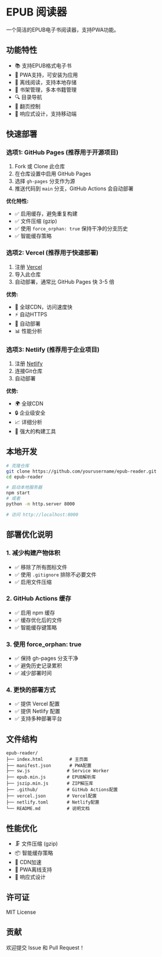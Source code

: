 # EPUB 阅读器

一个简洁的EPUB电子书阅读器，支持PWA功能。

## 功能特性

- 📚 支持EPUB格式电子书
- 📱 PWA支持，可安装为应用
- 💾 离线阅读，支持本地存储
- 📖 书架管理，多本书籍管理
- 🔍 目录导航
- 📄 翻页控制
- 🎨 响应式设计，支持移动端

## 快速部署

### 选项1: GitHub Pages (推荐用于开源项目)

1. Fork 或 Clone 此仓库
2. 在仓库设置中启用 GitHub Pages
3. 选择 `gh-pages` 分支作为源
4. 推送代码到 `main` 分支，GitHub Actions 会自动部署

**优化特性:**
- ✅ 启用缓存，避免重复构建
- ✅ 文件压缩 (gzip)
- ✅ 使用 `force_orphan: true` 保持干净的分支历史
- ✅ 智能缓存策略

### 选项2: Vercel (推荐用于快速部署)

1. 注册 [Vercel](https://vercel.com)
2. 导入此仓库
3. 自动部署，通常比 GitHub Pages 快 3-5 倍

**优势:**
- 🚀 全球CDN，访问速度快
- ⚡ 自动HTTPS
- 🔄 自动部署
- 📊 性能分析

### 选项3: Netlify (推荐用于企业项目)

1. 注册 [Netlify](https://netlify.com)
2. 连接Git仓库
3. 自动部署

**优势:**
- 🌍 全球CDN
- 🔒 企业级安全
- 📈 详细分析
- 🔧 强大的构建工具

## 本地开发

```bash
# 克隆仓库
git clone https://github.com/yourusername/epub-reader.git
cd epub-reader

# 启动本地服务器
npm start
# 或者
python -m http.server 8000

# 访问 http://localhost:8000
```

## 部署优化说明

### 1. 减少构建产物体积
- ✅ 移除了所有图标文件
- ✅ 使用 `.gitignore` 排除不必要文件
- ✅ 启用文件压缩

### 2. GitHub Actions 缓存
- ✅ 启用 npm 缓存
- ✅ 缓存优化后的文件
- ✅ 智能缓存键策略

### 3. 使用 force_orphan: true
- ✅ 保持 gh-pages 分支干净
- ✅ 避免历史记录累积
- ✅ 减少部署时间

### 4. 更快的部署方式
- ✅ 提供 Vercel 配置
- ✅ 提供 Netlify 配置
- ✅ 支持多种部署平台

## 文件结构

```
epub-reader/
├── index.html          # 主页面
├── manifest.json       # PWA配置
├── sw.js              # Service Worker
├── epub.min.js        # EPUB解析库
├── jszip.min.js       # ZIP解压库
├── .github/           # GitHub Actions配置
├── vercel.json        # Vercel配置
├── netlify.toml       # Netlify配置
└── README.md          # 说明文档
```

## 性能优化

- 🗜️ 文件压缩 (gzip)
- 📦 智能缓存策略
- 🚀 CDN加速
- 📱 PWA离线支持
- 🎯 响应式设计

## 许可证

MIT License

## 贡献

欢迎提交 Issue 和 Pull Request！
